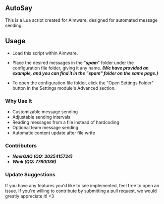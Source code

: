 ## AutoSay

This is a Lua script created for Aimware, designed for automated message sending.

## Usage

- Load this script within Aimware.

- Place the desired messages in the "**_spam_**" folder under the configuration file folder, giving it any name. 
_**(We have provided an example, and you can find it in the "spam" folder on the same page.)**_

- To open the configuration file folder, click the "Open Settings Folder" button in the Settings module's Advanced section.

### Why Use It

- Customizable message sending
- Adjustable sending intervals
- Reading messages from a file instead of hardcoding
- Optional team message sending
- Automatic content update after file write

### Contributors

- **_NaerQAQ (QQ: 3025415724)_**
- **_Wink (QQ: 7760036)_**

### Update Suggestions
If you have any features you'd like to see implemented, feel free to open an issue. If you're willing to contribute by submitting a pull request, we would greatly appreciate it! <3
